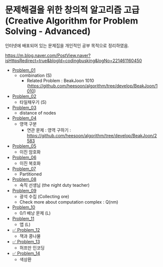 문제해결을 위한 창의적 알고리즘 고급 (Creative Algorithm for Problem Solving - Advanced)
==========================================================================================

인터넷에 배포되어 있는 문제집을 개인적인 공부 목적으로 정리하였음.         

https://m.blog.naver.com/PostView.naver?isHttpsRedirect=true&blogId=codingbusking&logNo=221461160450

* [Problem_01](https://github.com/heesoon/algorithm/tree/develop/Creative_algorithms(Advanced)/Problem_01)
  * combination (S)    
    * Related Problem : BeakJoon 1010 (https://github.com/heesoon/algorithm/tree/develop/BeakJoon/1010)
* [Problem_02](https://github.com/heesoon/algorithm/tree/develop/Creative_algorithms(Advanced)/Problem_02)
  * 타일채우기 (S)
* [Problem_03](https://github.com/heesoon/algorithm/tree/develop/Creative_algorithms(Advanced)/Problem_03)
  * distance of nodes
* [Problem_04](https://github.com/heesoon/algorithm/tree/develop/Creative_algorithms(Advanced)/Problem_04)
  * 영역 구분
    * 연관 문제 : 영역 구하기 : https://github.com/heesoon/algorithm/tree/develop/BeakJoon/2583
* [Problem_05](https://github.com/heesoon/algorithm/tree/develop/Creative_algorithms(Advanced)/Problem_05)
  * 이진 암호화
* [Problem_06](https://github.com/heesoon/algorithm/tree/develop/Creative_algorithms(Advanced)/Problem_06)
  * 이진 복호화
* [Problem_07](https://github.com/heesoon/algorithm/tree/develop/Creative_algorithms(Advanced)/Problem_07)
  * Partitioned
* [Problem_08](https://github.com/heesoon/algorithm/tree/develop/Creative_algorithms(Advanced)/Problem_08)
  * 숙직 선생님 (the night duty teacher)
* [Problem_09](https://github.com/heesoon/algorithm/tree/develop/Creative_algorithms(Advanced)/Problem_09)
  * 광석 수집 (Collecting ore)
  * Check more about computation complex : Q(nm)
* [Problem_10](https://github.com/heesoon/algorithm/tree/develop/Creative_algorithms(Advanced)/Problem_10)
  * 0/1 배낭 문제 (L)
* [Problem_11](https://github.com/heesoon/algorithm/tree/develop/Creative_algorithms(Advanced)/Problem_11)
  * 앱 (L)
* [✅ Problem_12](https://github.com/heesoon/algorithm/tree/develop/Creative_algorithms(Advanced)/Problem_12)
  * 잭과 콩나물
* [✅ Problem_13](https://github.com/heesoon/algorithm/tree/develop/Creative_algorithms(Advanced)/Problem_13)
  * 허프만 인코딩
* [✅ Problem_14](https://github.com/heesoon/algorithm/tree/develop/Creative_algorithms(Advanced)/Problem_14)
  * 색상환
